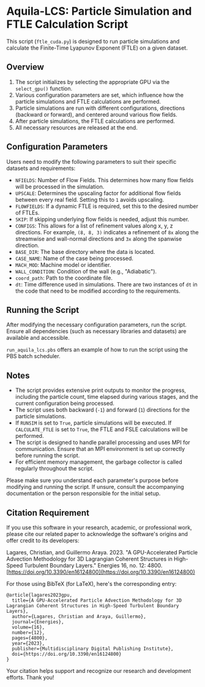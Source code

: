 # Aquila-LCS: Particle Simulation and FTLE Calculation Script

This script (`ftle_cuda.py`) is designed to run particle simulations and calculate the Finite-Time Lyapunov Exponent (FTLE) on a given dataset.

## Overview

1. The script initializes by selecting the appropriate GPU via the `select_gpu()` function.
2. Various configuration parameters are set, which influence how the particle simulations and FTLE calculations are performed.
3. Particle simulations are run with different configurations, directions (backward or forward), and centered around various flow fields.
4. After particle simulations, the FTLE calculations are performed.
5. All necessary resources are released at the end.

## Configuration Parameters

Users need to modify the following parameters to suit their specific datasets and requirements:

- `NFIELDS`: Number of Flow Fields. This determines how many flow fields will be processed in the simulation.
- `UPSCALE`: Determines the upscaling factor for additional flow fields between every real field. Setting this to `1` avoids upscaling.
- `FLOWFIELDS`: If a dynamic FTLE is required, set this to the desired number of FTLEs.
- `SKIP`: If skipping underlying flow fields is needed, adjust this number.
- `CONFIGS`: This allows for a list of refinement values along x, y, z directions. For example, `(8, 8, 3)` indicates a refinement of `8x` along the streamwise and wall-normal directions and `3x` along the spanwise direction.
- `BASE_DIR`: The base directory where the data is located.
- `CASE_NAME`: Name of the case being processed.
- `MACH_MOD`: Machine model or identifier.
- `WALL_CONDITION`: Condition of the wall (e.g., "Adiabatic").
- `coord_path`: Path to the coordinate file.
- `dt`: Time difference used in simulations. There are two instances of `dt` in the code that need to be modified according to the requirements.

## Running the Script

After modifying the necessary configuration parameters, run the script. Ensure all dependencies (such as necessary libraries and datasets) are available and accessible.

`run_aquila_lcs.pbs` offers an example of how to run the script using the PBS batch scheduler.

## Notes

- The script provides extensive print outputs to monitor the progress, including the particle count, time elapsed during various stages, and the current configuration being processed.
- The script uses both backward (`-1`) and forward (`1`) directions for the particle simulations.
- If `RUNSIM` is set to `True`, particle simulations will be executed. If `CALCULATE_FTLE` is set to `True`, the FTLE and FSLE calculations will be performed.
- The script is designed to handle parallel processing and uses MPI for communication. Ensure that an MPI environment is set up correctly before running the script.
- For efficient memory management, the garbage collector is called regularly throughout the script.

Please make sure you understand each parameter's purpose before modifying and running the script. If unsure, consult the accompanying documentation or the person responsible for the initial setup.

## Citation Requirement
If you use this software in your research, academic, or professional work, please cite our related paper to acknowledge the software's origins and offer credit to its developers:

Lagares, Christian, and Guillermo Araya. 2023. "A GPU-Accelerated Particle Advection Methodology for 3D Lagrangian Coherent Structures in High-Speed Turbulent Boundary Layers." Energies 16, no. 12: 4800. [https://doi.org/10.3390/en16124800](https://doi.org/10.3390/en16124800)

For those using BibTeX (for LaTeX), here's the corresponding entry:

```
@article{lagares2023gpu,
  title={A GPU-Accelerated Particle Advection Methodology for 3D Lagrangian Coherent Structures in High-Speed Turbulent Boundary Layers},
  author={Lagares, Christian and Araya, Guillermo},
  journal={Energies},
  volume={16},
  number={12},
  pages={4800},
  year={2023},
  publisher={Multidisciplinary Digital Publishing Institute},
  doi={https://doi.org/10.3390/en16124800}
}
```

Your citation helps support and recognize our research and development efforts. Thank you!


